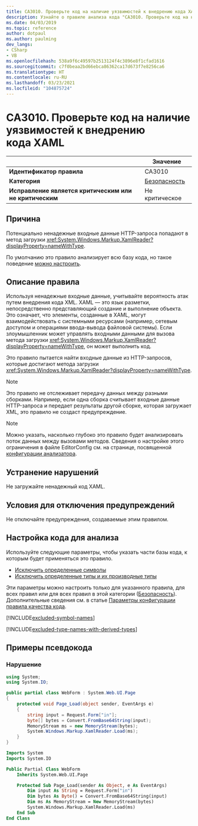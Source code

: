 ```yaml
---
title: CA3010. Проверьте код на наличие уязвимостей к внедрению кода XAML (анализ кода)
description: Узнайте о правиле анализа кода "CA3010. Проверьте код на наличие уязвимостей к внедрению кода XML".
ms.date: 04/03/2019
ms.topic: reference
author: dotpaul
ms.author: paulming
dev_langs:
- CSharp
- VB
ms.openlocfilehash: 538a9f6c49597b2513124f4c3896e8f1cfad1616
ms.sourcegitcommit: c7f0beaa2bd66ebca86362ca17d673f7e8256ca6
ms.translationtype: HT
ms.contentlocale: ru-RU
ms.lasthandoff: 03/23/2021
ms.locfileid: "104875724"
---
```

# <a name="ca3010-review-code-for-xaml-injection-vulnerabilities"></a>CA3010. Проверьте код на наличие уязвимостей к внедрению кода XAML

| | Значение |
|-|-|
| **Идентификатор правила** |CA3010|
| **Категория** |[Безопасность](security-warnings.md)|
| **Исправление является критическим или не критическим** |Не критическое|

## <a name="cause"></a>Причина

Потенциально ненадежные входные данные HTTP-запроса попадают в метод загрузки <xref:System.Windows.Markup.XamlReader?displayProperty=nameWithType>.

По умолчанию это правило анализирует всю базу кода, но такое поведение [можно настроить](#configure-code-to-analyze).

## <a name="rule-description"></a>Описание правила

Используя ненадежные входные данные, учитывайте вероятность атак путем внедрения кода XML. XAML — это язык разметки, непосредственно представляющий создание и выполнение объекта. Это означает, что элементы, созданные в XAML, могут взаимодействовать с системными ресурсами (например, сетевым доступом и операциями ввода-вывода файловой системы). Если злоумышленник может управлять входными данными для вызова метода загрузки <xref:System.Windows.Markup.XamlReader?displayProperty=nameWithType>, он может выполнить код.

Это правило пытается найти входные данные из HTTP-запросов, которые достигают метода загрузки <xref:System.Windows.Markup.XamlReader?displayProperty=nameWithType>.

> [!NOTE]
> Это правило не отслеживает передачу данных между разными сборками. Например, если одна сборка считывает входные данные HTTP-запроса и передает результаты другой сборке, которая загружает XML, это правило не создаст предупреждение.

> [!NOTE]
> Можно указать, насколько глубоко это правило будет анализировать поток данных между вызовами методов. Сведения о настройке этого ограничения в файле EditorConfig см. на странице, посвященной [конфигурации анализатора](https://github.com/dotnet/roslyn-analyzers/blob/main/docs/Analyzer%20Configuration.md#dataflow-analysis).

## <a name="how-to-fix-violations"></a>Устранение нарушений

Не загружайте ненадежный код XAML.

## <a name="when-to-suppress-warnings"></a>Условия для отключения предупреждений

Не отключайте предупреждения, создаваемые этим правилом.

## <a name="configure-code-to-analyze"></a>Настройка кода для анализа

Используйте следующие параметры, чтобы указать части базы кода, к которым будет применяться это правило.

- [Исключить определенные символы](#exclude-specific-symbols)
- [Исключить определенные типы и их производные типы](#exclude-specific-types-and-their-derived-types)

Эти параметры можно настроить только для указанного правила, для всех правил или для всех правил в этой категории ([Безопасность](security-warnings.md)). Дополнительные сведения см. в статье [Параметры конфигурации правила качества кода](../code-quality-rule-options.md).

[!INCLUDE[excluded-symbol-names](~/includes/code-analysis/excluded-symbol-names.md)]

[!INCLUDE[excluded-type-names-with-derived-types](~/includes/code-analysis/excluded-type-names-with-derived-types.md)]

## <a name="pseudo-code-examples"></a>Примеры псевдокода

### <a name="violation"></a>Нарушение

```csharp
using System;
using System.IO;

public partial class WebForm : System.Web.UI.Page
{
    protected void Page_Load(object sender, EventArgs e)
    {
        string input = Request.Form["in"];
        byte[] bytes = Convert.FromBase64String(input);
        MemoryStream ms = new MemoryStream(bytes);
        System.Windows.Markup.XamlReader.Load(ms);
    }
}
```

```vb
Imports System
Imports System.IO

Public Partial Class WebForm
    Inherits System.Web.UI.Page

    Protected Sub Page_Load(sender As Object, e As EventArgs)
        Dim input As String = Request.Form("in")
        Dim bytes As Byte() = Convert.FromBase64String(input)
        Dim ms As MemoryStream = New MemoryStream(bytes)
        System.Windows.Markup.XamlReader.Load(ms)
    End Sub
End Class
```
